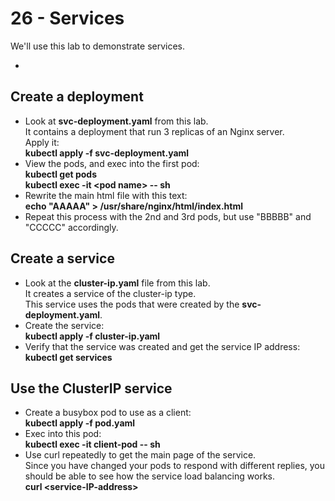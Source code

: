 # 26 - Services

We'll use this lab to demonstrate services.

- [](#)

## Create a deployment

- Look at **svc-deployment.yaml** from this lab.  
It contains a deployment that run 3 replicas of an Nginx server.  
Apply it:  
**kubectl apply -f svc-deployment.yaml**
- View the pods, and exec into the first pod:  
**kubectl get pods**  
**kubectl exec -it \<pod name\> -- sh**
- Rewrite the main html file with this text:  
**echo "AAAAA" > /usr/share/nginx/html/index.html**
- Repeat this process with the 2nd and 3rd pods, but use "BBBBB" and "CCCCC" accordingly.

## Create a service

- Look at the **cluster-ip.yaml** file from this lab.  
It creates a service of the cluster-ip type.  
This service uses the pods that were created by the **svc-deployment.yaml**.  
- Create the service:  
**kubectl apply -f cluster-ip.yaml**
- Verify that the service was created and get the service IP address:  
**kubectl get services**

## Use the ClusterIP service

- Create a busybox pod to use as a client:  
**kubectl apply -f pod.yaml**
- Exec into this pod:  
**kubectl exec -it client-pod -- sh**
- Use curl repeatedly to get the main page of the service.  
Since you have changed your pods to respond with different replies, you should be able to see how the service load balancing works.  
**curl \<service-IP-address\>**





